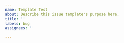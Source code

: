 ```yaml
---
name: Template Test
about: Describe this issue template's purpose here.
title: ''
labels: bug
assignees: ''

---
```



